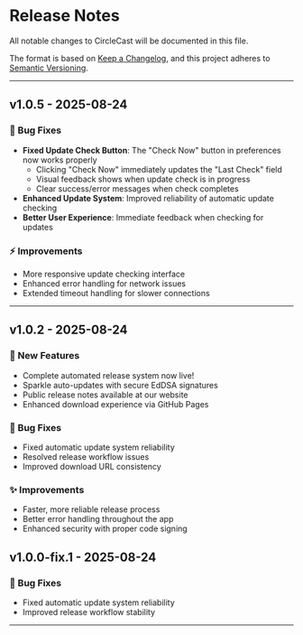 # Release Notes

All notable changes to CircleCast will be documented in this file.

The format is based on [Keep a Changelog](https://keepachangelog.com/en/1.0.0/),
and this project adheres to [Semantic Versioning](https://semver.org/spec/v2.0.0.html).

---

## v1.0.5 - 2025-08-24

### 🐛 Bug Fixes
- **Fixed Update Check Button**: The "Check Now" button in preferences now works properly
  - Clicking "Check Now" immediately updates the "Last Check" field  
  - Visual feedback shows when update check is in progress
  - Clear success/error messages when check completes
- **Enhanced Update System**: Improved reliability of automatic update checking
- **Better User Experience**: Immediate feedback when checking for updates

### ⚡ Improvements
- More responsive update checking interface
- Enhanced error handling for network issues
- Extended timeout handling for slower connections

---

## v1.0.2 - 2025-08-24

### 🚀 New Features
- Complete automated release system now live!
- Sparkle auto-updates with secure EdDSA signatures  
- Public release notes available at our website
- Enhanced download experience via GitHub Pages

### 🐛 Bug Fixes  
- Fixed automatic update system reliability
- Resolved release workflow issues
- Improved download URL consistency

### ✨ Improvements
- Faster, more reliable release process
- Better error handling throughout the app
- Enhanced security with proper code signing

## v1.0.0-fix.1 - 2025-08-24

### 🐛 Bug Fixes
- Fixed automatic update system reliability
- Improved release workflow stability

---

